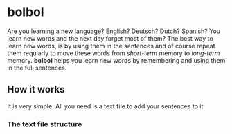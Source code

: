 # bolbol
Are you learning a new language? English? Deutsch? Dutch? Spanish? You learn new words and the next day forget most of them?
The best way to learn new words, is by using them in the sentences and of course repeat them reqularly to move these words from *short-term* memory to *long-term* memory. **bolbol** helps you learn new words by remembering and using them in the full sentences.

## How it works
It is very simple. All you need is a text file to add your sentences to it.

### The text file structure
